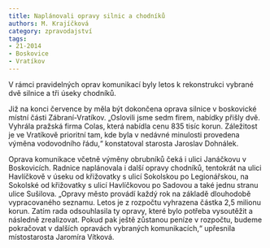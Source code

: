 ```yaml
---
title: Naplánovali opravy silnic a chodníků
authors: M. Krajíčková
category: zpravodajství
tags: 
- 21-2014
- Boskovice
- Vratíkov
---
```

V rámci pravidelných oprav komunikací byly letos k rekonstrukci vybrané dvě silnice a tři úseky chodníků. 

Již na konci července by měla být dokončena oprava silnice v boskovické místní části Zábraní-Vratíkov. „Oslovili jsme sedm firem, nabídky přišly dvě. Vyhrála pražská firma Colas, která nabídla cenu 835 tisíc korun. Záležitost je ve Vratíkově prioritní tam, kde byla v nedávné minulosti provedena výměna vodovodního řádu,“ konstatoval starosta Jaroslav Dohnálek.

Oprava komunikace včetně výměny obrubníků čeká i ulici Janáčkovu v Boskovicích. Radnice naplánovala i další opravy chodníků, tentokrát na ulici Havlíčkově v úseku od křižovatky s ulicí Sokolskou po Legionářskou, na Sokolské od křižovatky s ulicí Havlíčkovou po Sadovou a také jednu stranu ulice Sušilova. „Opravy město provádí každý rok na základě dlouhodobě vypracovaného seznamu. Letos je z rozpočtu vyhrazena částka 2,5 milionu korun. Zatím rada odsouhlasila ty opravy, které bylo potřeba vysoutěžit a následně zrealizovat. Pokud pak ještě zůstanou peníze v rozpočtu, budeme pokračovat v dalších opravách vybraných komunikacích,“ upřesnila místostarosta Jaromíra Vítková.

